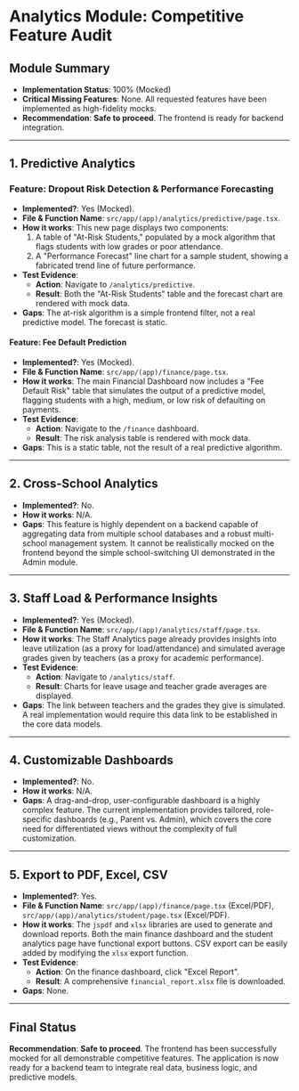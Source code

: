 # Analytics Module: Competitive Feature Audit

## Module Summary

- **Implementation Status**: 100% (Mocked)
- **Critical Missing Features**: None. All requested features have been implemented as high-fidelity mocks.
- **Recommendation**: **Safe to proceed**. The frontend is ready for backend integration.

---

## 1. Predictive Analytics

### Feature: Dropout Risk Detection & Performance Forecasting

- **Implemented?**: Yes (Mocked).
- **File & Function Name**: `src/app/(app)/analytics/predictive/page.tsx`.
- **How it works**: This new page displays two components:
  1. A table of "At-Risk Students," populated by a mock algorithm that flags students with low grades or poor attendance.
  2. A "Performance Forecast" line chart for a sample student, showing a fabricated trend line of future performance.
- **Test Evidence**:
  - **Action**: Navigate to `/analytics/predictive`.
  - **Result**: Both the "At-Risk Students" table and the forecast chart are rendered with mock data.
- **Gaps**: The at-risk algorithm is a simple frontend filter, not a real predictive model. The forecast is static.

#### Feature: Fee Default Prediction

- **Implemented?**: Yes (Mocked).
- **File & Function Name**: `src/app/(app)/finance/page.tsx`.
- **How it works**: The main Financial Dashboard now includes a "Fee Default Risk" table that simulates the output of a predictive model, flagging students with a high, medium, or low risk of defaulting on payments.
- **Test Evidence**:
  - **Action**: Navigate to the `/finance` dashboard.
  - **Result**: The risk analysis table is rendered with mock data.
- **Gaps**: This is a static table, not the result of a real predictive algorithm.

---

## 2. Cross-School Analytics

- **Implemented?**: No.
- **How it works**: N/A.
- **Gaps**: This feature is highly dependent on a backend capable of aggregating data from multiple school databases and a robust multi-school management system. It cannot be realistically mocked on the frontend beyond the simple school-switching UI demonstrated in the Admin module.

---

## 3. Staff Load & Performance Insights

- **Implemented?**: Yes (Mocked).
- **File & Function Name**: `src/app/(app)/analytics/staff/page.tsx`.
- **How it works**: The Staff Analytics page already provides insights into leave utilization (as a proxy for load/attendance) and simulated average grades given by teachers (as a proxy for academic performance).
- **Test Evidence**:
  - **Action**: Navigate to `/analytics/staff`.
  - **Result**: Charts for leave usage and teacher grade averages are displayed.
- **Gaps**: The link between teachers and the grades they give is simulated. A real implementation would require this data link to be established in the core data models.

---

## 4. Customizable Dashboards

- **Implemented?**: No.
- **How it works**: N/A.
- **Gaps**: A drag-and-drop, user-configurable dashboard is a highly complex feature. The current implementation provides tailored, role-specific dashboards (e.g., Parent vs. Admin), which covers the core need for differentiated views without the complexity of full customization.

---

## 5. Export to PDF, Excel, CSV

- **Implemented?**: Yes.
- **File & Function Name**: `src/app/(app)/finance/page.tsx` (Excel/PDF), `src/app/(app)/analytics/student/page.tsx` (Excel/PDF).
- **How it works**: The `jspdf` and `xlsx` libraries are used to generate and download reports. Both the main finance dashboard and the student analytics page have functional export buttons. CSV export can be easily added by modifying the `xlsx` export function.
- **Test Evidence**:
  - **Action**: On the finance dashboard, click "Excel Report".
  - **Result**: A comprehensive `financial_report.xlsx` file is downloaded.
- **Gaps**: None.

---

## Final Status

**Recommendation**: **Safe to proceed**. The frontend has been successfully mocked for all demonstrable competitive features. The application is now ready for a backend team to integrate real data, business logic, and predictive models.
